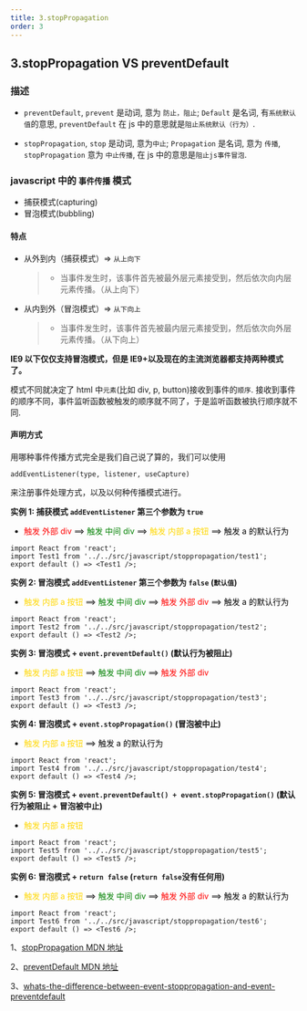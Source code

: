 ```yaml
---
title: 3.stopPropagation
order: 3
---
```


## 3.stopPropagation VS preventDefault

### 描述

- `preventDefault`, `prevent` 是动词, 意为 `防止，阻止`; `Default` 是名词, 有`系统默认值`的意思, `preventDefault` 在 js 中的意思就是`阻止系统默认（行为）`.

- `stopPropagation`, `stop` 是动词, 意为`中止`; `Propagation` 是名词, 意为 `传播`, `stopPropagation` 意为 `中止传播`, 在 js 中的意思是`阻止js事件冒泡`.

### javascript 中的 `事件传播` 模式

- 捕获模式(capturing)
- 冒泡模式(bubbling)

#### 特点

- 从外到内（捕获模式）=> `从上向下`

  > - 当事件发生时，该事件首先被最外层元素接受到，然后依次向内层元素传播。（从上向下）

- 从内到外（冒泡模式）=> `从下向上`
  > - 当事件发生时，该事件首先被最内层元素接受到，然后依次向外层元素传播。（从下向上）

<b>IE9 以下仅仅支持冒泡模式，但是 IE9+以及现在的主流浏览器都支持两种模式了。</b>

模式不同就决定了 html 中`元素`(比如 div, p, button)接收到事件的`顺序`. 接收到事件的顺序不同，事件监听函数被触发的顺序就不同了，于是监听函数被执行顺序就不同.

#### 声明方式

用哪种事件传播方式完全是我们自己说了算的，我们可以使用

`addEventListener(type, listener, useCapture)`

来注册事件处理方式，以及以何种传播模式进行。

<b>实例 1: 捕获模式 `addEventListener` 第三个参数为 `true`</b>

- <font color="#FF000">触发 外部 div</font> &Longrightarrow; <font color="#008000">触发 中间 div</font> &Longrightarrow; <font color="#FFD700">触发 内部 a 按钮</font> &Longrightarrow; <font color="#000000">触发 a 的默认行为</font>

```tsx
import React from 'react';
import Test1 from '../../src/javascript/stoppropagation/test1';
export default () => <Test1 />;
```

<b>实例 2: 冒泡模式 `addEventListener` 第三个参数为 `false` (`默认值`)</b>

- <font color="#FFD700">触发 内部 a 按钮</font> &Longrightarrow; <font color="#008000">触发 中间 div</font> &Longrightarrow; <font color="#FF000">触发 外部 div</font> &Longrightarrow; <font color="#000000">触发 a 的默认行为</font>

```tsx
import React from 'react';
import Test2 from '../../src/javascript/stoppropagation/test2';
export default () => <Test2 />;
```

<b>实例 3: 冒泡模式 + `event.preventDefault()` (默认行为被阻止)</b>

- <font color="#FFD700">触发 内部 a 按钮</font> &Longrightarrow; <font color="#008000">触发 中间 div</font> &Longrightarrow; <font color="#FF000">触发 外部 div</font>

```tsx
import React from 'react';
import Test3 from '../../src/javascript/stoppropagation/test3';
export default () => <Test3 />;
```

<b>实例 4: 冒泡模式 + `event.stopPropagation()` (冒泡被中止)</b>

- <font color="#FFD700">触发 内部 a 按钮</font> &Longrightarrow; <font color="#000000">触发 a 的默认行为</font>

```tsx
import React from 'react';
import Test4 from '../../src/javascript/stoppropagation/test4';
export default () => <Test4 />;
```

<b>实例 5: 冒泡模式 + `event.preventDefault() + event.stopPropagation()` (默认行为被阻止 + 冒泡被中止) </b>

- <font color="#FFD700">触发 内部 a 按钮</font>

```tsx
import React from 'react';
import Test5 from '../../src/javascript/stoppropagation/test5';
export default () => <Test5 />;
```

<b>实例 6: 冒泡模式 + `return false` (`return false`没有任何用) </b>

- <font color="#FFD700">触发 内部 a 按钮</font> &Longrightarrow; <font color="#008000">触发 中间 div</font> &Longrightarrow; <font color="#FF000">触发 外部 div</font> &Longrightarrow; <font color="#000000">触发 a 的默认行为</font>

```tsx
import React from 'react';
import Test6 from '../../src/javascript/stoppropagation/test6';
export default () => <Test6 />;
```

1、[stopPropagation MDN 地址](https://developer.mozilla.org/zh-CN/docs/Web/API/Event/stopPropagation)

2、[preventDefault MDN 地址](https://developer.mozilla.org/zh-CN/docs/Web/API/Event/preventDefault)

3、[whats-the-difference-between-event-stoppropagation-and-event-preventdefault](https://stackoverflow.com/questions/5963669/whats-the-difference-between-event-stoppropagation-and-event-preventdefault)
